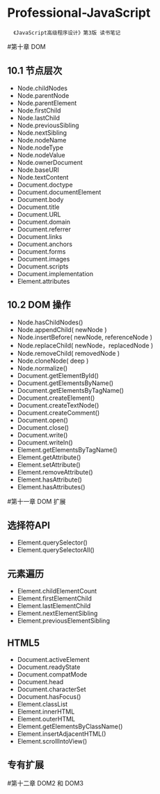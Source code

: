 # Professional-JavaScript

```
  《JavaScript高级程序设计》第3版 读书笔记
```

#第十章 DOM

## 10.1 节点层次
* Node.childNodes
* Node.parentNode
* Node.parentElement
* Node.firstChild
* Node.lastChild
* Node.previousSibling
* Node.nextSibling
* Node.nodeName
* Node.nodeType
* Node.nodeValue
* Node.ownerDocument
* Node.baseURI
* Node.textContent
* Document.doctype
* Document.documentElement
* Document.body
* Document.title
* Document.URL
* Document.domain
* Document.referrer
* Document.links
* Document.anchors
* Document.forms
* Document.images
* Document.scripts
* Document.implementation
* Element.attributes

## 10.2 DOM 操作
* Node.hasChildNodes()
* Node.appendChild( newNode )
* Node.insertBefore( newNode, referenceNode )
* Node.replaceChild( newNode，replacedNode )
* Node.removeChild( removedNode )
* Node.cloneNode( deep )
* Node.normalize()
* Document.getElementById()
* Document.getElementsByName()
* Document.getElementsByTagName()
* Document.createElement()
* Document.createTextNode()
* Document.createComment()
* Document.open()
* Document.close()
* Document.write()
* Document.writeln()
* Element.getElementsByTagName()
* Element.getAttribute()
* Element.setAttribute()
* Element.removeAttribute()
* Element.hasAttribute()
* Element.hasAttributes()


#第十一章 DOM 扩展

## 选择符API
* Element.querySelector()
* Element.querySelectorAll()

## 元素遍历
* Element.childElementCount
* Element.firstElementChild
* Element.lastElementChild
* Element.nextElementSibling
* Element.previousElementSibling

## HTML5
* Document.activeElement
* Document.readyState
* Document.compatMode
* Document.head
* Document.characterSet
* Document.hasFocus()
* Element.classList
* Element.innerHTML
* Element.outerHTML
* Element.getElementsByClassName()
* Element.insertAdjacentHTML()
* Element.scrollIntoView()

## 专有扩展

#第十二章 DOM2 和 DOM3

